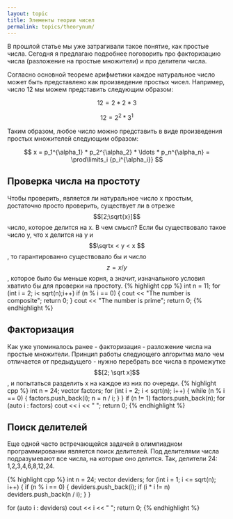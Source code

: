 ```yaml
---
layout: topic
title: Элементы теории чисел
permalink: topics/theorynum/
---
```

В прошлой статье мы уже затрагивали такое понятие, как простые числа. Сегодня я предлагаю подробнее поговорить про факторизацию числа (разложение на простые множители) и про делители числа.

Согласно основной теореме арифметики каждое натуральное число может быть представлено как произведение простых чисел. Например, число 12 мы можем представить следующим образом:

$$ 12 = 2 * 2 * 3 $$

$$ 12 = 2^2 * 3^1 $$

Таким образом, любое число можно представить в виде произведения простых множителей следующим образом:

$$ x = p_1^{\alpha_1} * p_2^{\alpha_2} * \ldots * p_n^{\alpha_n} = \prod\limits_i {p_i^{\alpha_i}} $$

## Проверка числа на простоту

Чтобы проверить, является ли натуральное число x простым, достаточно просто проверить, существует ли в отрезке $$[2;\sqrt{x}]$$ число, которое делится на x. В чем смысл? Если бы существовало такое число y, что x делится на y и $$\sqrtx <  y < x $$, то гарантированно существовало бы и число $$z=x/y$$, которое было бы меньше корня, а значит, изначального условия хватило бы для проверки на простоту.
{% highlight cpp %}
int n = 11;
for (int i = 2; i< sqrt(n);i++)
	if (n % i == 0)
	{
		cout << "The number is composite";
		return 0;
	}
cout << "The number is prime";
return 0;
{% endhighlight %}

## Факторизация

Как уже упоминалось ранее - факторизация - разложение числа на простые множители. Принцип работы следующего алгоритма мало чем отличается от предыдущего - нужно перебрать все числа в промежутке $$[2; \sqrt x]$$, и попытаться разделить x на каждое из них по очереди.
{% highlight cpp %}
int n = 24;
vector <int> factors;
for (int i = 2; i < sqrt(n); i++)
{
	while (n % i == 0)
	{
		factors.push_back(i);
		n = n / i;
	}
}
if (n != 1)
	factors.push_back(n);
for (auto i : factors)
	cout << i << " ";
return 0;
{% endhighlight %}
		 
## Поиск делителей
Еще одной часто встречающейся задачей в олимпиадном программировании является поиск делителей. Под делителями числа подразумевают все числа, на которые оно делится. Так, делители 24: 1,2,3,4,6,8,12,24.

{% highlight cpp %}
int n = 24;
vector <int> deviders;
for (int i = 1; i <= sqrt(n); i++)
{
	if (n % i == 0)
	{
		deviders.push_back(i);
		if (i * i != n)
			deviders.push_back(n / i);
	}
}
	
for (auto i : deviders)
	cout << i << " ";
return 0;
	{% endhighlight %}
	
